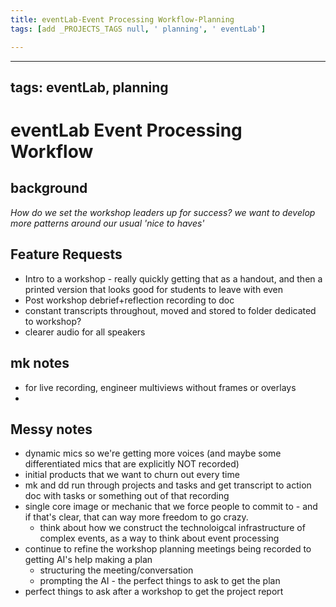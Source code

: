 ```yaml
---
title: eventLab-Event Processing Workflow-Planning
tags: [add _PROJECTS_TAGS null, ' planning', ' eventLab']

---
```


---
tags: eventLab, planning
---

# eventLab Event Processing Workflow

## background
*How do we set the workshop leaders up for success? we want to develop more patterns around our usual 'nice to haves'*

## Feature Requests
* Intro to a workshop - really quickly getting that as a handout, and then a printed version that looks good for students to leave with even
* Post workshop debrief+reflection recording to doc
* constant transcripts throughout, moved and stored to folder dedicated to workshop?
* clearer audio for all speakers


## mk notes

- for live recording, engineer multiviews without frames or overlays
- 

## Messy notes
* dynamic mics so we're getting more voices (and maybe some differentiated mics that are explicitly NOT recorded)
* initial products that we want to churn out every time
* mk and dd run through projects and tasks and get transcript to action doc with tasks or something out of that recording
* single core image or mechanic that we force people to commit to - and if that's clear, that can way more freedom to go crazy.
    * think about how we construct the technoloigcal infrastructure of complex events, as a way to think about event processing
* continue to refine the workshop planning meetings being recorded to getting AI's help making a plan
    * structuring the meeting/conversation
    * prompting the AI - the perfect things to ask to get the plan
* perfect things to ask after a workshop to get the project report
